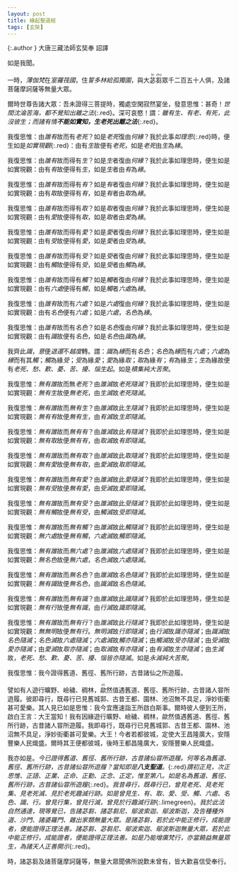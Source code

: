 ```yaml
---
layout: post
title: 緣起聖道經
tags: [玄奘]
---
```


{:.author }
大唐三藏法師玄奘奉 詔譯

如是我聞。

一時，*薄伽梵*在*室羅筏國*，住*誓多林給孤獨園*，與大<ruby>苾<rt>bì</rt>芻<rt>chú</rt></ruby>眾千二百五十人俱，及諸菩薩摩訶薩等無量大眾。

爾時世尊告諸大眾：吾未證得三菩提時，獨處空閑寂然宴坐，發意思惟：甚奇！*世間沈淪苦海，都不覺知出離之法*{:.red}。深可哀愍！謂：*雖有生、有老、有死，此沒彼生；而諸有情<b>不能如實知，生老死出離之法</b>*{:.red}。

我復思惟：由*誰有*故而有*老死*？如是*老死*復由*何緣*？我於此事*如理思*{:.red}時，便生如是*如實現觀*{:.red}：由有*生*故便有*老死*，如是*老死*由*生*為*緣*。

我復思惟：由*誰有*故而得有*生*？如是*生*者復由*何緣*？我於此事如理思時，便生如是如實現觀：由有*有*故便得有*生*，如是*生*者由*有*為*緣*。

我復思惟：由*誰有*故而得有*有*？如是*有*者復由*何緣*？我於此事如理思時，便生如是如實現觀：由有*取*故便得有*有*，如是*有*者由*取*為*緣*。

我復思惟：由*誰有*故而得有*取*？如是*取*者復由*何緣*？我於此事如理思時，便生如是如實現觀：由有*愛*故便得有*取*，如是*取*者由*愛*為*緣*。

我復思惟：由*誰有*故而得有*愛*？如是*愛*者復由*何緣*？我於此事如理思時，便生如是如實現觀：由有*受*故便得有*愛*，如是*愛*者由*受*為*緣*。

我復思惟：由*誰有*故而得有*受*？如是*受*者復由*何緣*？我於此事如理思時，便生如是如實現觀：由有*觸*故便得有*受*，如是*受*者由*觸*為*緣*。

我復思惟：由*誰有*故而得有*觸*？如是*觸*者復由*何緣*？我於此事如理思時，便生如是如實現觀：由有*六處*便得有*觸*，如是*觸*者*六處*為*緣*。

我復思惟：由*誰有*故而有*六處*？如是*六處*復由*何緣*？我於此事如理思時，便生如是如實現觀：由有*名色*便有*六處*；如是*六處*，*名色*為*緣*。

我復思惟：由*誰有*故而有*名色*？如是*名色*復由*何緣*？我於此事如理思時，便生如是如實現觀：由有*識*故便有*名色*，如是*名色*由*識*為*緣*。

我齊此*識*，*意*便*退還*不*越度*轉。謂：*識*為*緣*而有*名色*；*名色*為*緣*而有*六處*；*六處*為*緣*而有其*觸*；*觸*為緣*受*；*受*為緣*愛*；*愛*為緣*取*；*取*為緣*有*；*有*為緣*生*；*生*為緣故便有*老死、愁、歎、憂、苦、擾、惱生起*。如是*積集純大苦聚*。

我復思惟：*無有誰*故而無*老死*？由*誰滅*故*老死隨滅*？我即於此如理思時，便生如是如實現觀：*無有生*故便*無老死*，由*生滅*故*老死隨滅*。

我復思惟：*無有誰*故而*無有生*？由*誰滅*故此*生隨滅*？我即於此如理思時，便生如是如實現觀：*無有有*故便*無有生*，由*有滅*故*生即隨滅*。

我復思惟：*無有誰*故而*無有有*？由*誰滅*故此*有隨滅*？我即於此如理思時，便生如是如實現觀：*無有取*故便*無有有*，由*取滅*故*有即隨滅*。

我復思惟：*無有誰*故而*無有取*？由*誰滅*故此*取隨滅*？我即於此如理思時，便生如是如實現觀：*無有愛*故便*無有取*，由*愛滅*故*取即隨滅*。

我復思惟：*無有誰*故而*無有愛*？由*誰滅*故此*愛隨滅*？我即於此如理思時，便生如是如實現觀：*無有受*故便*無有愛*，由*受滅*故*愛即隨滅*。

我復思惟：*無有誰*故而*無有受*？由*誰滅*故此*受隨滅*？我即於此如理思時，便生如是如實現觀：*無有觸*故便*無有受*，由*觸滅*故*受即隨滅*。

我復思惟：*無有誰*故而*無有觸*？由*誰滅*故此*觸隨滅*？我即於此如理思時，便生如是如實現觀：*無六處*故便*無有觸*，*六處滅*故*觸即隨滅*。

我復思惟：*無有誰*故而*無六處*？由*誰滅*故*六處隨滅*？我即於此如理思時，便生如是如實現觀：*無名色*故便*無六處*，*名色滅*故*六處隨滅*。

我復思惟：*無有誰*故而*無名色*？由*誰滅*故*名色隨滅*？我即於此如理思時，便生如是如實現觀：*無有識*故便*無名色*，由*識滅*故*名色隨滅*。

我復思惟：*無有誰*故而*無有識*？由*誰滅*故此*識隨滅*？我即於此如理思時，便生如是如實現觀：*無有行*故便*無有識*，由*行滅*故*識即隨滅*。

我復思惟：*無有誰*故而*無有行*？由*誰滅*故此*行隨滅*？我即於此如理思時，便生如是如實現觀：*無無明*故便*無有行*。*無明滅*故*行即隨滅*；由*行滅*故*識亦隨滅*；由*識滅*故*名色隨滅*；*名色滅*故*六處隨滅*；*六處滅*故*觸亦隨滅*；由*觸滅*故*受亦隨滅*；由*受滅*故*愛亦隨滅*；由*愛滅*故*取亦隨滅*；由*取滅*故*有亦隨滅*；由*有滅*故*生亦隨滅*；由*生滅*故，*老死、愁、歎、憂、苦、擾、惱皆亦隨滅*。如是*永滅純大苦聚*。

我復思惟：我今證得舊道、舊徑、舊所行跡，古昔諸仙之所遊履。

譬如有人遊行曠野、嶮穢、稠林，<ruby>歘<rt>xū</rt></ruby>然值遇舊道、舊徑、舊所行跡，古昔諸人甞所遊履。彼即尋行，既尋行已見舊城郭、古昔王都、園林、池沼無不具足，淨妙街衢甚可愛樂。其人見已如是思惟：我今宜應速詣王所啟白斯事。爾時彼人便到王所，啟白王言：大王當知！我有因緣遊行曠野、嶮穢、稠林，歘然值遇舊道、舊徑、舊所行跡，古昔諸人甞所遊履。我即尋行，既尋行已見舊城郭、古昔王都、園林、池沼無不具足，淨妙街衢甚可愛樂。大王！今者若都彼城，定使大王昌隆廣大，安隱豐樂人民熾盛。爾時其王便都彼城，後時王都昌隆廣大，安隱豐樂人民熾盛。

我亦如是。*今已證得舊道、舊徑、舊所行跡，古昔諸仙甞所遊履。何等名為舊道、舊徑、舊所行跡，古昔諸仙甞所遊履？當知即是<b>八支聖道</b>。*{:.red}*謂初正見，次正思惟、正語、正業、正命、正勤、正念、正定，惟至第八。如是名為舊道、舊徑、舊所行跡，古昔諸仙甞所遊履*{:.red}。*我昔尋行，既尋行已，曾見老死、見老死集、見老死滅、見於老死趣滅行跡。如是曾見生、有、取、愛、受、觸、六處、名色、識、行。曾見行集，曾見行滅，曾見於行趣滅行跡*{:.limegreen}。*我於此法自然通達，現等覺已，告諸苾芻、諸苾芻尼、鄔波索迦、鄔波斯迦，及告種種外道、沙門、諸婆羅門、雜出家類無量大眾。是諸苾芻，若於此中能正修行，成能證者，便能證得正理法善。諸苾芻、苾芻尼、鄔波索迦、鄔波斯迦無量大眾，若於此中能正修行，成能證者，便能證得正理法善。如是乃能增廣梵行，亦當饒益無量眾生，為諸天人正善開示*{:.red}。

時，諸苾芻及諸菩薩摩訶薩等，無量大眾聞佛所說歎未曾有，皆大歡喜信受奉行。
